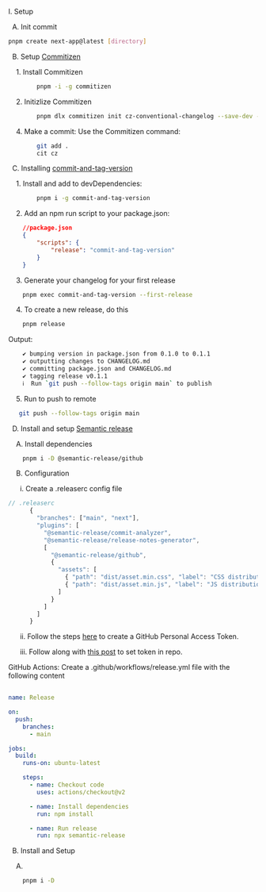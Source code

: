 I. Setup

&nbsp;&nbsp;A. Init commit

```bash
pnpm create next-app@latest [directory]
```

&nbsp;&nbsp;B. Setup [Commitizen](https://www.npmjs.com/package/commitizen)

  &nbsp;&nbsp;&nbsp;&nbsp;1. Install Commitizen

```bash
        pnpm -i -g commitizen
```

  &nbsp;&nbsp;&nbsp;&nbsp;2. Initizlize Commitizen

```bash
        pnpm dlx commitizen init cz-conventional-changelog --save-dev --save-exact
```

  &nbsp;&nbsp;&nbsp;&nbsp;4. Make a commit: Use the Commitizen command:
```bash
        git add .
        cit cz
```

&nbsp;&nbsp;C. Installing [commit-and-tag-version](https://www.npmjs.com/package/commit-and-tag-version)

&nbsp;&nbsp;&nbsp;&nbsp;1. Install and add to devDependencies:

```bash
        pnpm i -g commit-and-tag-version
```

&nbsp;&nbsp;&nbsp;&nbsp;2. Add an npm run script to your package.json:

```json
    //package.json
    {
        "scripts": {
            "release": "commit-and-tag-version"
        }
    }
```

&nbsp;&nbsp;&nbsp;&nbsp;3. Generate your changelog for your first release

```bash
    pnpm exec commit-and-tag-version --first-release
```

&nbsp;&nbsp;&nbsp;&nbsp;4. To create a new release, do this

```bash
    pnpm release
```

Output:
```bash
    ✔ bumping version in package.json from 0.1.0 to 0.1.1
    ✔ outputting changes to CHANGELOG.md
    ✔ committing package.json and CHANGELOG.md
    ✔ tagging release v0.1.1
    ℹ  Run `git push --follow-tags origin main` to publish
```
 &nbsp;&nbsp;&nbsp;&nbsp;5. Run to push to remote
 ```bash
    git push --follow-tags origin main
 ```

&nbsp;&nbsp;D. Install and setup [Semantic release](https://www.npmjs.com/package/@semantic-release/github)

&nbsp;&nbsp;&nbsp;&nbsp;A. Install dependencies

```bash
    pnpm i -D @semantic-release/github
```

&nbsp;&nbsp;&nbsp;&nbsp;B. Configuration

&nbsp;&nbsp;&nbsp;&nbsp;&nbsp;&nbsp;i. Create a .releaserc config file

```ts
// .releaserc
      {
        "branches": ["main", "next"],
        "plugins": [
          "@semantic-release/commit-analyzer",
          "@semantic-release/release-notes-generator",
          [
            "@semantic-release/github",
            {
              "assets": [
                { "path": "dist/asset.min.css", "label": "CSS distribution" },
                { "path": "dist/asset.min.js", "label": "JS distribution" }
              ]
            }
          ]
        ]
      }
```

&nbsp;&nbsp;&nbsp;&nbsp;&nbsp;&nbsp;ii. Follow the steps [here](https://docs.github.com/en/authentication/keeping-your-account-and-data-secure/managing-your-personal-access-tokens#creating-a-fine-grained-personal-access-token) to create a GitHub Personal Access Token.

&nbsp;&nbsp;&nbsp;&nbsp;&nbsp;&nbsp;iii. Follow along with [this post](https://dev.to/sahanonp/how-to-setup-semantic-release-with-github-actions-31f3) to set token in repo.

GitHub Actions: Create a .github/workflows/release.yml file with the following content

```yml
    
name: Release

on:
  push:
    branches:
      - main

jobs:
  build:
    runs-on: ubuntu-latest

    steps:
      - name: Checkout code
        uses: actions/checkout@v2

      - name: Install dependencies
        run: npm install

      - name: Run release
        run: npx semantic-release
```




&nbsp;&nbsp;B. Install and Setup [](https://www.npmjs.com/package/)

&nbsp;&nbsp;&nbsp;&nbsp;A. 

```bash
    pnpm i -D 
```